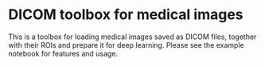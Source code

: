 <h1>DICOM toolbox for medical images</h1>
This is a toolbox for loading medical images saved as DICOM files, together with their ROIs and prepare it for deep learning.
Please see the example notebook for features and usage.
